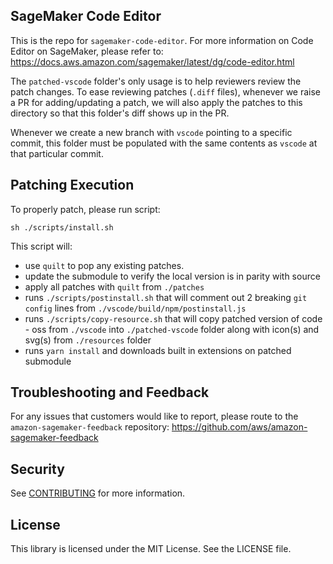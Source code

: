## SageMaker Code Editor

This is the repo for `sagemaker-code-editor`. For more information on Code Editor on SageMaker, please refer to: https://docs.aws.amazon.com/sagemaker/latest/dg/code-editor.html

The `patched-vscode` folder's only usage is to help reviewers review the patch changes. To ease reviewing patches (`.diff` files), whenever we raise a PR for adding/updating a patch, we will also apply the patches to this directory so that this folder's diff shows up in the PR.

Whenever we create a new branch with `vscode` pointing to a specific commit, this folder must be populated with the same contents as `vscode` at that particular commit.

## Patching Execution

To properly patch, please run script:

`sh ./scripts/install.sh`

This script will:
- use `quilt` to pop any existing patches.
- update the submodule to verify the local version is in parity with source
- apply all patches with `quilt` from `./patches`
- runs `./scripts/postinstall.sh` that will comment out 2 breaking `git config` lines from `./vscode/build/npm/postinstall.js`
- runs `./scripts/copy-resource.sh` that will copy patched version of code - oss from `./vscode` into `./patched-vscode` folder along with icon(s) and svg(s) from `./resources` folder
- runs `yarn install` and downloads built in extensions on patched submodule

## Troubleshooting and Feedback

For any issues that customers would like to report, please route to the `amazon-sagemaker-feedback` repository: https://github.com/aws/amazon-sagemaker-feedback

## Security

See [CONTRIBUTING](CONTRIBUTING.md#security-issue-notifications) for more information.

## License

This library is licensed under the MIT License. See the LICENSE file.